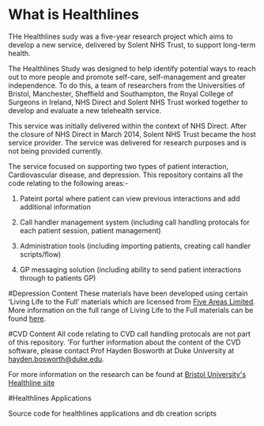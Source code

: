 # What is Healthlines
THe Healthlines sudy was a five-year research project which aims to develop a new service, delivered by Solent NHS Trust, to support long-term health.

The Healthlines Study was designed to help identify potential ways to reach out to more people and promote self-care, self-management and greater independence. To do this, a team of researchers from the Universities of Bristol, Manchester, Sheffield and Southampton, the Royal College of Surgeons in Ireland, NHS Direct and Solent NHS Trust worked together to develop and evaluate a new telehealth service.

This service was initially delivered within the context of NHS Direct. After the closure of NHS Direct in March 2014, Solent NHS Trust became the host service provider. The service was delivered for research purposes and is not being provided currently. 



The service focused on supporting two types of patient interaction, Cardiovascular disease, and depression. This repository contains all the code relating to the following areas:-

1) Pateint portal where patient can view previous interactions and add additional information

2) Call handler management system (including call handling protocals for each patient session, patient management)

3) Administration tools (including importing patients, creating call handler scripts/flow)

4) GP messaging solution (including ability to send patient interactions through to patients GP)

#Depression Content
These materials have been developed using certain ‘Living Life to the Full’ materials which are licensed from [Five Areas Limited](http://www.fiveareas.com/). More information on the full range of  Living Life to the Full materials can be found [here](http://www.fiveareas.com/). 

#CVD Content
All code relating to CVD call handling protocals are not part of this repository. 'For further information about the content of the CVD software, please contact Prof Hayden Bosworth at Duke University at hayden.bosworth@duke.edu.
 
For more information on the research can be found at [Bristol University's Healthline site](http://www.bristol.ac.uk/healthlines/)

#Healthlines Applications

Source code for healthlines applications and db creation scripts
